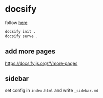 # docsify

follow [here](https://docsify.js.org/#/quickstart)

```sh
docsify init .
docsify serve .
```

## add more pages

https://docsify.js.org/#/more-pages

## sidebar

set config in `index.html` and write `_sidebar.md`
